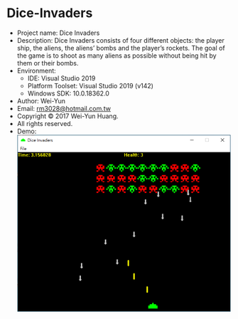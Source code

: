 # Dice-Invaders
* Project name: Dice Invaders
* Description: Dice Invaders consists of four different objects: the player ship, the aliens, the aliens’ bombs and the player’s rockets. The goal of the game is to shoot as many aliens as possible without being hit by them or their bombs.
* Environment:
  * IDE: Visual Studio 2019
  * Platform Toolset: Visual Studio 2019 (v142)
  * Windows SDK: 10.0.18362.0
* Author: Wei-Yun
* Email: rm3028@hotmail.com.tw
* Copyright © 2017 Wei-Yun Huang.
* All rights reserved.
* Demo: 
  ![image](https://github.com/rm3028/Dice-Invaders/blob/master/Dice-Invaders-Demo.PNG)
